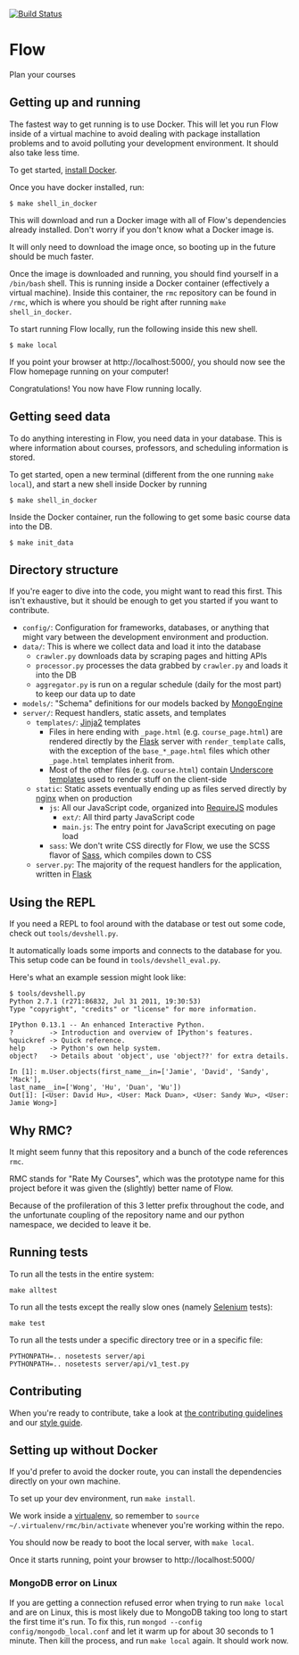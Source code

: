 [![Build Status](https://travis-ci.org/UWFlow/rmc.svg?branch=master)](https://travis-ci.org/UWFlow/rmc)

# Flow

Plan your courses

## Getting up and running

The fastest way to get running is to use Docker. This will let you run Flow 
inside of a virtual machine to avoid dealing with package installation problems 
and to avoid polluting your development environment. It should also take less 
time.

To get started, [install Docker][].

Once you have docker installed, run:

    $ make shell_in_docker

This will download and run a Docker image with all of Flow's dependencies 
already installed. Don't worry if you don't know what a Docker image is.

It will only need to download the image once, so booting up in the future should 
be much faster.

Once the image is downloaded and running, you should find yourself in a
`/bin/bash` shell. This is running inside a Docker container (effectively a 
virtual machine). Inside this container, the `rmc` repository can be found in 
`/rmc`, which is where you should be right after running `make shell_in_docker`.

To start running Flow locally, run the following inside this new shell.

    $ make local

If you point your browser at http://localhost:5000/, you should now see the Flow 
homepage running on your computer!

Congratulations! You now have Flow running locally.

[install Docker]: https://docs.docker.com/engine/installation/

## Getting seed data

To do anything interesting in Flow, you need data in your database. This is 
where information about courses, professors, and scheduling information is 
stored.

To get started, open a new terminal (different from the one running `make 
local`), and start a new shell inside Docker by running

    $ make shell_in_docker

Inside the Docker container, run the following to get some basic course data 
into the DB.

    $ make init_data

## Directory structure

If you're eager to dive into the code, you might want to read this first. This
isn't exhaustive, but it should be enough to get you started if you want to contribute.

- `config/`: Configuration for frameworks, databases, or anything that might vary between
            the development environment and production.
- `data/`: This is where we collect data and load it into the database
    - `crawler.py` downloads data by scraping pages and hitting APIs
    - `processor.py` processes the data grabbed by `crawler.py` and loads it into the DB
    - `aggregator.py` is run on a regular schedule (daily for the most part) to keep our data up to date
- `models/`: "Schema" definitions for our models backed by [MongoEngine][]
- `server/`: Request handlers, static assets, and templates
    - `templates/`: [Jinja2][] templates
        - Files in here ending with `_page.html` (e.g. `course_page.html`) are rendered directly by the
          [Flask][] server with `render_template` calls, with the exception of the `base_*_page.html`
          files which other `_page.html` templates inherit from.
        - Most of the other files (e.g. `course.html`) contain [Underscore templates][] used to render
          stuff on the client-side
    - `static`: Static assets eventually ending up as files served directly by [nginx][] when on production
        - `js`: All our JavaScript code, organized into [RequireJS][] modules
            - `ext/`: All third party JavaScript code
            - `main.js`: The entry point for JavaScript executing on page load
        - `sass`: We don't write CSS directly for Flow, we use the SCSS flavor of [Sass][], which compiles
                  down to CSS
    - `server.py`: The majority of the request handlers for the application, written in [Flask][]

[MongoEngine]: http://mongoengine.org/
[Jinja2]: http://jinja.pocoo.org/docs/
[Flask]: http://flask.pocoo.org/
[Underscore templates]: http://underscorejs.org/#template
[nginx]: http://wiki.nginx.org/Main
[RequireJS]: http://requirejs.org/
[Sass]: http://sass-lang.com/

## Using the REPL

If you need a REPL to fool around with the database or test out some code, check
out `tools/devshell.py`.

It automatically loads some imports and connects to the database for you. This
setup code can be found in `tools/devshell_eval.py`.

Here's what an example session might look like:

    $ tools/devshell.py
    Python 2.7.1 (r271:86832, Jul 31 2011, 19:30:53)
    Type "copyright", "credits" or "license" for more information.

    IPython 0.13.1 -- An enhanced Interactive Python.
    ?         -> Introduction and overview of IPython's features.
    %quickref -> Quick reference.
    help      -> Python's own help system.
    object?   -> Details about 'object', use 'object??' for extra details.

    In [1]: m.User.objects(first_name__in=['Jamie', 'David', 'Sandy', 'Mack'],
    last_name__in=['Wong', 'Hu', 'Duan', 'Wu'])
    Out[1]: [<User: David Hu>, <User: Mack Duan>, <User: Sandy Wu>, <User: Jamie Wong>]

[virtualenv]: http://www.virtualenv.org/en/latest/

## Why RMC?

It might seem funny that this repository and a bunch of the code references `rmc`.

RMC stands for "Rate My Courses", which was the prototype name for this project
before it was given the (slightly) better name of Flow.

Because of the profileration of this 3 letter prefix throughout the code, and the
unfortunate coupling of the repository name and our python namespace, we decided
to leave it be.

## Running tests

To run all the tests in the entire system:

```
make alltest
```

To run all the tests except the really slow ones (namely [Selenium][] tests):

```
make test
```

To run all the tests under a specific directory tree or in a specific file:
```
PYTHONPATH=.. nosetests server/api
PYTHONPATH=.. nosetests server/api/v1_test.py
```

[Selenium]: http://docs.seleniumhq.org/projects/webdriver/

## Contributing

When you're ready to contribute, take a look at [the contributing
guidelines](https://github.com/UWFlow/rmc/blob/master/CONTRIBUTING.md) and our
[style guide](https://github.com/UWFlow/rmc/wiki/Flow-Style-Guide).

## Setting up without Docker

If you'd prefer to avoid the docker route, you can install the dependencies 
directly on your own machine.

To set up your dev environment, run `make install`.

We work inside a [virtualenv][], so remember to `source
~/.virtualenv/rmc/bin/activate` whenever you're working within the repo.

You should now be ready to boot the local server, with `make local`.

Once it starts running, point your browser to http://localhost:5000/

### MongoDB error on Linux

If you are getting a connection refused error when trying to run `make local` and are on Linux, this is
most likely due to MongoDB taking too long to start the first time it's run. To fix this, run `mongod --config config/mongodb_local.conf`
and let it warm up for about 30 seconds to 1 minute. Then kill the process, and run `make local` again. It should work now.
